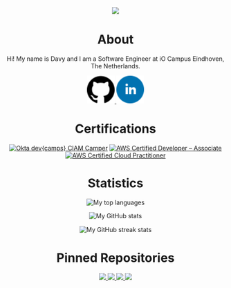 <div align="center">
    <img width="100" src="https://avatars.githubusercontent.com/u/31407144?v=4">
    <h1>About</h1>
    <p>Hi! My name is Davy and I am a Software Engineer at iO Campus Eindhoven, The Netherlands.</p>
    <a href="https://github.com/davydehaas98" target="_blank" rel="noreferrer">
        <img src="github.svg" alt="GitHub" width="64" height="64" />
    </a>
    <a href="https://linkedin.com/in/davydehaas98" target="_blank" rel="noreferrer">
        <img src="linkedin.svg" alt="LinkedIn" width="64" height="64" />
    </a>
</div>

<div align="center">
    <h1>Certifications</h1>
    
<!--START_SECTION:badges-->
[![Okta dev{camps} CIAM Camper](https://images.credly.com/size/200x200/images/e79a4cee-1da2-4844-b8af-a2331a53652d/image.png)](http://www.credly.com/badges/769af9df-a436-421f-9da1-a406d8aef4c8 "Okta dev{camps} CIAM Camper")
[![AWS Certified Developer – Associate](https://images.credly.com/size/200x200/images/b9feab85-1a43-4f6c-99a5-631b88d5461b/image.png)](http://www.credly.com/badges/503b8b2f-2084-4c4a-adae-7fa828b2be9f "AWS Certified Developer – Associate")
[![AWS Certified Cloud Practitioner](https://images.credly.com/size/200x200/images/00634f82-b07f-4bbd-a6bb-53de397fc3a6/image.png)](http://www.credly.com/badges/22d29734-87a6-4e42-aed2-70c66ac34eb3 "AWS Certified Cloud Practitioner")
<!--END_SECTION:badges-->

</div>

<div align="center">
    <h1>Statistics</h1>
    <p>
        <img src="https://github-readme-stats.vercel.app/api/top-langs?username=davydehaas98&theme=algolia&count_private=true&layout=compact" alt="My top languages"/>
    </p>
    <p>
        <img src="https://github-readme-stats.vercel.app/api?username=davydehaas98&theme=algolia&show_icons=true&count_private=true" alt="My GitHub stats"/>
    </p>
    <p>
        <img align="center" src="https://github-readme-streak-stats.herokuapp.com/?user=davydehaas98&theme=algolia" alt="My GitHub streak stats" /></p>
    </p>
</div>

<div align="center">
    <h1>Pinned Repositories</h1>
    <p>
        <a href="https://github.com/davydehaas98/homelab" target="_blank" rel="noreferrer">
            <img src="https://github-readme-stats.vercel.app/api/pin/?username=davydehaas98&repo=homelab&theme=algolia" />
        </a>
        <a href="https://github.com/davydehaas98/media-server" target="_blank" rel="noreferrer">
            <img src="https://github-readme-stats.vercel.app/api/pin/?username=davydehaas98&repo=media-server&theme=algolia" />
        </a>
        <a href="https://github.com/davydehaas98/advent-of-code" target="_blank" rel="noreferrer">
            <img src="https://github-readme-stats.vercel.app/api/pin/?username=davydehaas98&repo=advent-of-code&theme=algolia" />
        </a>
        <a href="https://github.com/davydehaas98/project-euler" target="_blank" rel="noreferrer">
            <img src="https://github-readme-stats.vercel.app/api/pin/?username=davydehaas98&repo=project-euler&theme=algolia" />
        </a>
    </p>
</div>
